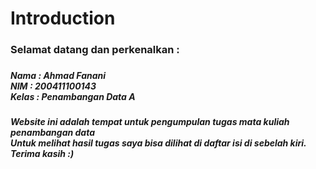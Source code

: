 # Introduction

<h3>Selamat datang dan perkenalkan : <h3>
<h5>Nama : Ahmad Fanani <br>
NIM  : 200411100143 <br>
Kelas  : Penambangan Data A <br><h5>

Website ini adalah tempat untuk pengumpulan tugas mata kuliah penambangan data <br>
Untuk melihat hasil tugas saya bisa dilihat di daftar isi di sebelah kiri. Terima kasih :)
